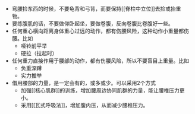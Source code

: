- 弯腰捡东西的时候，不要龟背和弓背，而要保持[[脊柱中立位]]去捡或抬重物。
- 要练腹肌的话，不要做仰卧起坐，要做卷腹，反向卷腹比卷腹好一些。
- 任何重心横向距离身体重心过远的动作，都有伤腰风险，这种动作小重量都伤腰。比如
	- 哑铃前平举
	- 硬拉（拉起时）
- 任何重力直接作用于腰部的动作，都有伤腰风险，所以不要盲目上重量。比如
	- 负重深蹲
	- 实力推举
- 借用腰部的力量，是一定会有的，或多或少。可以采用2个方式
	- 加强[[核心肌群]]的训练，增加腰周边协同肌群的力量，能让腰椎压力更小。
	- 采用[[瓦式呼吸法]]，增加腹内压，从而减少腰椎压力。